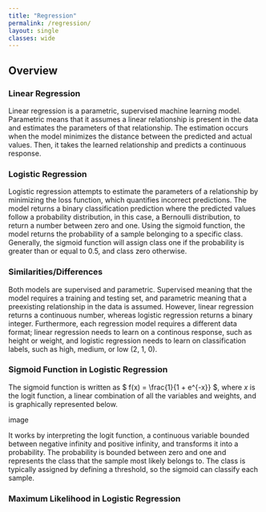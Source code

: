 ```yaml
---
title: "Regression"
permalink: /regression/
layout: single
classes: wide
---
```


## Overview 

### Linear Regression 

Linear regression is a parametric, supervised machine learning model. Parametric means that it assumes a linear relationship is present in the data and estimates the parameters of that relationship. The estimation occurs when the model minimizes the distance between the predicted and actual values. Then, it takes the learned relationship and predicts a continuous response. 

### Logistic Regression 

Logistic regression attempts to estimate the parameters of a relationship by minimizing the loss function, which quantifies incorrect predictions. The model returns a binary classification prediction where the predicted values follow a probability distribution, in this case, a Bernoulli distribution, to return a number between zero and one. Using the sigmoid function, the model returns the probability of a sample belonging to a specific class. Generally, the sigmoid function will assign class one if the probability is greater than or equal to 0.5, and class zero otherwise. 

### Similarities/Differences 

Both models are supervised and parametric. Supervised meaning that the model requires a training and testing set, and parametric meaning that a preexisting relationship in the data is assumed. However, linear regression returns a continuous number, whereas logistic regression returns a binary integer. Furthermore, each regression model requires a different data format; linear regression needs to learn on a continous response, such as height or weight, and logistic regression needs to learn on classification labels, such as high, medium, or low (2, 1, 0). 

### Sigmoid Function in Logistic Regression 

The sigmoid function is written as $ f(x) = \frac{1}{1 + e^{-x}} $, where $x$ is the logit function, a linear combination of all the variables and weights, and is graphically represented below. 

image 

It works by interpreting the logit function, a continuous variable bounded between negative infinity and positive infinity, and transforms it into a probability. The probability is bounded between zero and one and represents the class that the sample most likely belongs to. The class is typically assigned by defining a threshold, so the sigmoid can classify each sample. 

### Maximum Likelihood in Logistic Regression 





